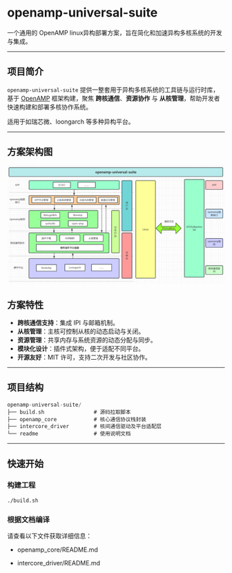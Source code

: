# openamp-universal-suite

一个通用的 OpenAMP linux异构部署方案，旨在简化和加速异构多核系统的开发与集成。

---

## 项目简介

`openamp-universal-suite` 提供一整套用于异构多核系统的工具链与运行时库，基于 [OpenAMP](https://www.openampproject.org/) 框架构建，聚焦 **跨核通信**、**资源协作** 与 **从核管理**，帮助开发者快速构建和部署多核协作系统。

适用于如瑞芯微、loongarch 等多种异构平台。

---

## 方案架构图

![image-20250425001128218](./image/image.png)

## 方案特性

- **跨核通信支持**：集成 IPI 与邮箱机制。
- **从核管理**：主核可控制从核的动态启动与关闭。
- **资源管理**：共享内存与系统资源的动态分配与同步。
- **模块化设计**：插件式架构，便于适配不同平台。
- **开源友好**：MIT 许可，支持二次开发与社区协作。

---

## 项目结构
```c
openamp-universal-suite/
├── build.sh 				# 源码拉取脚本
├── openamp_core    		# 核心通信协议栈封装
├── intercore_driver  		# 核间通信驱动及平台适配层
└── readme             		# 使用说明文档
```

---

## 快速开始

### 构建工程

```bash
./build.sh
```
### 根据文档编译
请查看以下文件获取详细信息：

- openamp_core/README.md

- intercore_driver/README.md

